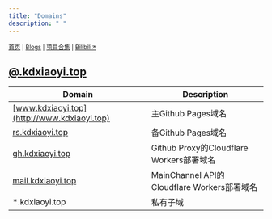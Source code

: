 ```yaml
---
title: "Domains"
description: " "
---
```

<small id="old_menu"><a href="/index">首页</a> | <a href="/blogs">Blogs</a> | <a href="/Project">项目合集</a> | <a href="https://space.bilibili.com/1987247870">Bilibili↗</a></small>

## [@.kdxiaoyi.top](http://kdxiaoyi.top)
| Domain | Description |
|-|-|
| [www.kdxiaoyi.top](http://www.kdxiaoyi.top) |主Github Pages域名|
| [rs.kdxiaoyi.top](http://rs.kdxiaoyi.top) |备Github Pages域名|
| [gh.kdxiaoyi.top](http://gh.kdxiaoyi.top) |Github Proxy的Cloudflare Workers部署域名|
| [mail.kdxiaoyi.top](http://mail.kdxiaoyi.top) |MainChannel API的Cloudflare Workers部署域名|
| *.kdxiaoyi.top |私有子域|

<div id="mdRender_config"></div>
<script src="https://rs.kdxiaoyi.top/res/scripts/js/sober@1.0.6.min.js"></script><script src="https://kdxiaoyi.top/pmd.js"></script><script src="https://rs.kdxiaoyi.top/res/scripts/js/pmd-reRender.min.js"></script>